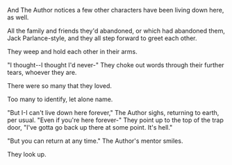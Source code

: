 And The Author notices a few other characters have been living down here, as well.

All the family and friends they'd abandoned, or which had abandoned them, Jack Parlance-style, and they all step forward to greet each other.

They weep and hold each other in their arms.

"I thought--I thought I'd never-" They choke out words through their further tears, whoever they are.

There were so many that they loved.

Too many to identify, let alone name.

"But I-I can't live down here forever," The Author sighs, returning to earth, per usual. "Even if you're here forever-" They point up to the top of the trap door, "I've gotta go back up there at some point. It's hell."

"But you can return at any time." The Author's mentor smiles.

They look up.